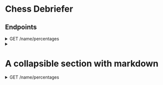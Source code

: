 # Chess Debriefer
## Endpoints
<details>
	<summary>GET /name/percentages</summary>
	
	## URI parameters
	* opponent : (optional) find only the matches played against this opponent
	* from : (optional)
</details>

<details>
	<summary></summary>
	

</details>

# A collapsible section with markdown
<details>
  <summary>GET /name/percentages</summary>
  
  ### URI parameters
  * opponent : (optional) find only the matches played against this opponent
  * from : (optional)
</details>
